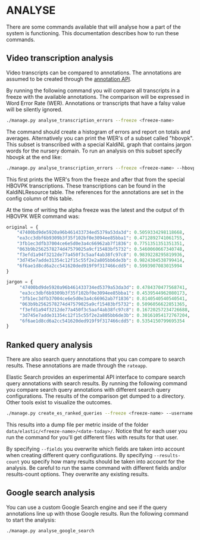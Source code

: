 ANALYSE
=======

There are some commands available that will analyse how a part of the system is functioning.
This documentation describes how to run these commands.


Video transcription analysis
----------------------------

Video transcripts can be compared to annotations.
The annotations are assumed to be created through the [annotation API](API.md).

By running the following command you will compare all transcripts in a freeze with the available annotations.
The comparison will be expressed in Word Error Rate (WER).
Annotations or transcripts that have a falsy value will be silently ignored.

```bash
./manage.py analyse_transcription_errors --freeze <freeze-name>
```

The command should create a histogram of errors and report on totals and averages.
Alternatively you can print the WER's of a subset called "hbovpk".
This subset is transcribed with a special KaldiNL graph that contains jargon words for the nursery domain.
To run an analysis on this subset specify hbovpk at the end like:

```bash
./manage.py analyse_transcription_errors --freeze <freeze-name> --hbovpk
```

This first prints the WER's from the freeze and after that from the special HBOVPK transcriptions.
These transcriptions can be found in the KaldiNLResource table. 
The references for the annotations are set in the config column of this table.

At the time of writing the alpha freeze was the latest and the output of th HBOVPK WER command was:

```python
original = {
    "47400bd9de5920a96b461433734ed5379a53da3d": 0.5059334298118668,
    "ea3cc3dbf6b9309b3f35f102bf0e3094ee85bba1": 0.4712892741061755,
    "3fb1ec3dfb37004ce6e5d0e3a4c66962ab7f1836": 0.7751351351351351,
    "063b9b2562578274d47579025a9cf15483bf5732": 0.5460060667340748,
    "f3efd1a94f3212de77a450f3c5aaf4ab38fc97c8": 0.9839228295819936,
    "3d745e7adde31354c12f15c55f2e2a805bb6de3b": 0.9824304538799414,
    "6f6ae1d8cd6a2cc541620ded919f9f317466cdd5": 0.5993907083015994
}

jargon = {
     "47400bd9de5920a96b461433734ed5379a53da3d": 0.4784370477568741,
     "ea3cc3dbf6b9309b3f35f102bf0e3094ee85bba1": 0.4539544962080173,
     "3fb1ec3dfb37004ce6e5d0e3a4c66962ab7f1836": 0.8140540540540541,
     "063b9b2562578274d47579025a9cf15483bf5732": 0.5096056622851365,
     "f3efd1a94f3212de77a450f3c5aaf4ab38fc97c8": 0.16720257234726688,
     "3d745e7adde31354c12f15c55f2e2a805bb6de3b": 0.30161054172767204,
     "6f6ae1d8cd6a2cc541620ded919f9f317466cdd5": 0.5354150799695354
}
``` 


Ranked query analysis
---------------------

There are also search query annotations that you can compare to search results.
These annotations are made through the ``rateapp``.

Elastic Search provides an experimental API interface to compare search query annotations with search results.
By running the following command you compare search query annotations with different search query configurations.
The results of the comparison get dumped to a directory. Other tools exist to visualize the outcomes.

```bash
./manage.py create_es_ranked_queries --freeze <freeze-name> --username <annotator-username>
```

This results into a dump file per metric inside of the folder ``data/elastic/<freeze-name>/<date-today>/``.
Notice that for each user you run the command for you'll get different files with results for that user.

By specifying ``--fields`` you overwrite which fields are taken into account when creating different query configurations.
By specifying ``--results-count`` you specify how many results should be taken into account for the analysis.
Be careful to run the same command with different fields and/or results-count options. They overwrite any existing results.


Google search analysis
----------------------

You can use a custom Google Search engine and see if the query annotations line up with those Google results.
Run the following command to start the analysis:

```bash
./manage.py analyse_google_search
```
